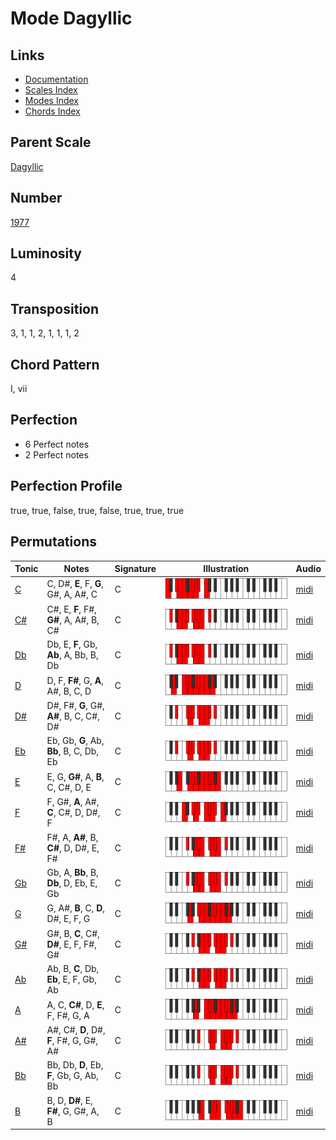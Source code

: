 # Mode Dagyllic

## Links

- [Documentation](README.md)
- [Scales Index](Scales.md)
- [Modes Index](Modes.md)
- [Chords Index](Chords.md)

## Parent Scale

[Dagyllic](ScaleDagyllic.md)

## Number

[1977](https://ianring.com/musictheory/scales/1977)

## Luminosity

4

## Transposition

3, 1, 1, 2, 1, 1, 1, 2

## Chord Pattern

I, vii

## Perfection

- 6 Perfect notes
- 2 Perfect notes

## Perfection Profile

true, true, false, true, false, true, true, true

## Permutations

| Tonic | Notes | Signature | Illustration | Audio |
|-------|-------|-----------|--------------|-------|
| [C](ModeCNaturalDagyllic.md) | C, D#, **E**, F, **G**, G#, A, A#, C | C | ![CNaturalDagyllic](ModeCNaturalDagyllic.png) | [midi](https://github.com/edipermadi/music/blob/main/docs/ModeCNaturalDagyllic.mid?raw=true) |
| [C#](ModeCSharpDagyllic.md) | C#, E, **F**, F#, **G#**, A, A#, B, C# | C | ![CSharpDagyllic](ModeCSharpDagyllic.png) | [midi](https://github.com/edipermadi/music/blob/main/docs/ModeCSharpDagyllic.mid?raw=true) |
| [Db](ModeDFlatDagyllic.md) | Db, E, **F**, Gb, **Ab**, A, Bb, B, Db | C | ![DFlatDagyllic](ModeDFlatDagyllic.png) | [midi](https://github.com/edipermadi/music/blob/main/docs/ModeDFlatDagyllic.mid?raw=true) |
| [D](ModeDNaturalDagyllic.md) | D, F, **F#**, G, **A**, A#, B, C, D | C | ![DNaturalDagyllic](ModeDNaturalDagyllic.png) | [midi](https://github.com/edipermadi/music/blob/main/docs/ModeDNaturalDagyllic.mid?raw=true) |
| [D#](ModeDSharpDagyllic.md) | D#, F#, **G**, G#, **A#**, B, C, C#, D# | C | ![DSharpDagyllic](ModeDSharpDagyllic.png) | [midi](https://github.com/edipermadi/music/blob/main/docs/ModeDSharpDagyllic.mid?raw=true) |
| [Eb](ModeEFlatDagyllic.md) | Eb, Gb, **G**, Ab, **Bb**, B, C, Db, Eb | C | ![EFlatDagyllic](ModeEFlatDagyllic.png) | [midi](https://github.com/edipermadi/music/blob/main/docs/ModeEFlatDagyllic.mid?raw=true) |
| [E](ModeENaturalDagyllic.md) | E, G, **G#**, A, **B**, C, C#, D, E | C | ![ENaturalDagyllic](ModeENaturalDagyllic.png) | [midi](https://github.com/edipermadi/music/blob/main/docs/ModeENaturalDagyllic.mid?raw=true) |
| [F](ModeFNaturalDagyllic.md) | F, G#, **A**, A#, **C**, C#, D, D#, F | C | ![FNaturalDagyllic](ModeFNaturalDagyllic.png) | [midi](https://github.com/edipermadi/music/blob/main/docs/ModeFNaturalDagyllic.mid?raw=true) |
| [F#](ModeFSharpDagyllic.md) | F#, A, **A#**, B, **C#**, D, D#, E, F# | C | ![FSharpDagyllic](ModeFSharpDagyllic.png) | [midi](https://github.com/edipermadi/music/blob/main/docs/ModeFSharpDagyllic.mid?raw=true) |
| [Gb](ModeGFlatDagyllic.md) | Gb, A, **Bb**, B, **Db**, D, Eb, E, Gb | C | ![GFlatDagyllic](ModeGFlatDagyllic.png) | [midi](https://github.com/edipermadi/music/blob/main/docs/ModeGFlatDagyllic.mid?raw=true) |
| [G](ModeGNaturalDagyllic.md) | G, A#, **B**, C, **D**, D#, E, F, G | C | ![GNaturalDagyllic](ModeGNaturalDagyllic.png) | [midi](https://github.com/edipermadi/music/blob/main/docs/ModeGNaturalDagyllic.mid?raw=true) |
| [G#](ModeGSharpDagyllic.md) | G#, B, **C**, C#, **D#**, E, F, F#, G# | C | ![GSharpDagyllic](ModeGSharpDagyllic.png) | [midi](https://github.com/edipermadi/music/blob/main/docs/ModeGSharpDagyllic.mid?raw=true) |
| [Ab](ModeAFlatDagyllic.md) | Ab, B, **C**, Db, **Eb**, E, F, Gb, Ab | C | ![AFlatDagyllic](ModeAFlatDagyllic.png) | [midi](https://github.com/edipermadi/music/blob/main/docs/ModeAFlatDagyllic.mid?raw=true) |
| [A](ModeANaturalDagyllic.md) | A, C, **C#**, D, **E**, F, F#, G, A | C | ![ANaturalDagyllic](ModeANaturalDagyllic.png) | [midi](https://github.com/edipermadi/music/blob/main/docs/ModeANaturalDagyllic.mid?raw=true) |
| [A#](ModeASharpDagyllic.md) | A#, C#, **D**, D#, **F**, F#, G, G#, A# | C | ![ASharpDagyllic](ModeASharpDagyllic.png) | [midi](https://github.com/edipermadi/music/blob/main/docs/ModeASharpDagyllic.mid?raw=true) |
| [Bb](ModeBFlatDagyllic.md) | Bb, Db, **D**, Eb, **F**, Gb, G, Ab, Bb | C | ![BFlatDagyllic](ModeBFlatDagyllic.png) | [midi](https://github.com/edipermadi/music/blob/main/docs/ModeBFlatDagyllic.mid?raw=true) |
| [B](ModeBNaturalDagyllic.md) | B, D, **D#**, E, **F#**, G, G#, A, B | C | ![BNaturalDagyllic](ModeBNaturalDagyllic.png) | [midi](https://github.com/edipermadi/music/blob/main/docs/ModeBNaturalDagyllic.mid?raw=true) |
